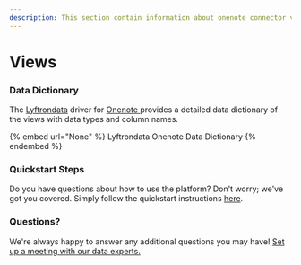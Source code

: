 ```yaml
---
description: This section contain information about onenote connector views information
---
```


# Views

### Data Dictionary

The [Lyftrondata](https://www.lyftrondata.com/) driver for [Onenote](None/)[ ](https://www.lyftrondata.com/integration/onenote/)provides a detailed data dictionary of the views with data types and column names.

{% embed url="None" %}
Lyftrondata Onenote Data Dictionary
{% endembed %}

### Quickstart Steps

Do you have questions about how to use the platform? Don't worry; we've got you covered. Simply follow the quickstart instructions [here](../README.md).

### Questions? <a href="#questions" id="questions"></a>

We're always happy to answer any additional questions you may have! [Set up a meeting with our data experts.](https://www.lyftrondata.com/book-a-meeting/)


